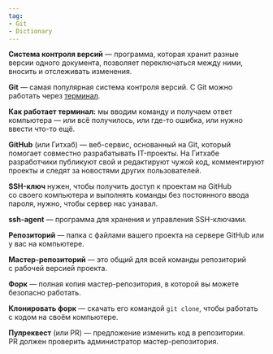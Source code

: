 ```yaml
---
tag:
- Git
- Dictionary
---
```

**Система контроля версий** — программа, которая хранит разные версии одного документа, позволяет переключаться между ними, вносить и отслеживать изменения.

**Git** — самая популярная система контроля версий. С Git можно работать через [терминал](https://htmlacademy.ru/blog/boost/tools/windows-command-line).

**Как работает терминал:** мы вводим команду и получаем ответ компьютера — или всё получилось, или где-то ошибка, или нужно ввести что-то ещё.

**GitHub** (или Гитхаб) — веб-сервис, основанный на Git, который помогает совместно разрабатывать IT-проекты. На Гитхабе разработчики публикуют свой и редактируют чужой код, комментируют проекты и следят за новостями других пользователей.

**SSH-ключ** нужен, чтобы получить доступ к проектам на GitHub со своего компьютера и выполнять команды без постоянного ввода пароля, нужно, чтобы сервер нас узнавал.

**ssh-agent** — программа для хранения и управления SSH-ключами.

**Репозиторий** — папка с файлами вашего проекта на сервере GitHub или у вас на компьютере.

**Мастер-репозиторий** _—_ это общий для всей команды репозиторий с рабочей версией проекта.

**Форк** — полная копия мастер-репозитория, в которой вы можете безопасно работать.

**Клонировать форк** — скачать его командой `git clone`, чтобы работать с кодом на своём компьютере.

**Пулреквест** (или PR) — предложение изменить код в репозитории. PR должен проверить администратор мастер-репозитория.

